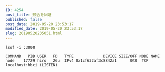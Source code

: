 ```yaml
---
ID: 4254
post_title: 競合を回避
published: false
post_date: 2019-05-20 23:53:17
modified_date: 2019-05-20 23:53:17
slug: 20190520235051.html
---
```

<pre><code>lsof -i :3000
</code></pre>
<pre><code>COMMAND   PID USER   FD   TYPE             DEVICE SIZE/OFF NODE NAME
node    17729 hiro   26u  IPv4 0x1cf632af3c8842a1      0t0  TCP localhost:hbci (LISTEN)
</code></pre>